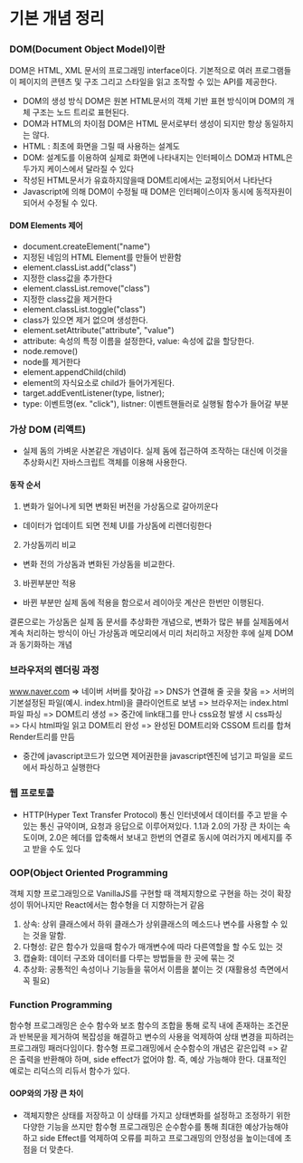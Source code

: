# 기본 개념 정리

### DOM(Document Object Model)이란
 DOM은 HTML, XML 문서의 프로그래밍 interface이다. 기본적으로 여러 프로그램들이 페이지의 콘텐츠 및 구조 그리고 스타일을 읽고 조작할 수 있는 API를 제공한다.
 - DOM의 생성 방식
  DOM은 원본 HTML문서의 객체 기반 표현 방식이며 DOM의 개체 구조는 노드 트리로 표현된다.
 - DOM과 HTML의 차이점
  DOM은 HTML 문서로부터 생성이 되지만 항상 동일하지는 않다.
  - HTML : 최초에 화면을 그릴 때 사용하는 설계도
  - DOM: 설계도를 이용하여 실제로 화면에 나타내지는 인터페이스
 DOM과 HTML은 두가지 케이스에서 달라질 수 있다
 - 작성된 HTML문서가 유효하지않을때 DOM트리에서는 교정되어서 나타난다
 - Javascript에 의해 DOM이 수정될 때 DOM은 인터페이스이자 동시에 동적자원이 되어서 수정될 수 있다.
#### DOM Elements 제어
 - document.createElement("name")
  - 지정된 네임의 HTML Element를 만들어 반환함
 - element.classList.add("class")
  - 지정한 class값을 추가한다
 - element.classList.remove("class")
  - 지정한 class값을 제거한다
 - element.classList.toggle("class")
  - class가 있으면 제거 없으며 생성한다.
 - element.setAttribute("attribute", "value")
  - attribute: 속성의 특정 이름을 설정한다, value: 속성에 값을 할당한다.
 - node.remove()
  - node를 제거한다
 - element.appendChild(child)
  - element의 자식요소로 child가 들어가게된다.
 - target.addEventListener(type, listner);
  - type: 이벤트명(ex. "click"), listner: 이벤트핸들러로 실행될 함수가 들어갈 부분

### 가상 DOM (리액트)
- 실제 돔의 가벼운 사본같은 개념이다.
실제 돔에 접근하여 조작하는 대신에 이것을 추상화시킨 자바스크립트 객체를 이용해 사용한다.
#### 동작 순서
1. 변화가 일어나게 되면 변화된 버전을 가상돔으로 갈아끼운다
  - 데이터가 업데이트 되면 전체 UI를 가상돔에 리렌더링한다
2. 가상돔끼리 비교
  - 변화 전의 가상돔과 변화된 가상돔을 비교한다.
3. 바뀐부분만 적용
  - 바뀐 부분만 실제 돔에 적용을 함으로서 레이아웃 계산은 한번만 이행된다.
 
결론으로는 가상돔은 실제 돔 문서를 추상화한 개념으로, 변화가 많은 뷰를 실제돔에서 계속 처리하는 방식이 아닌 가상돔과 메모리에서 미리 처리하고 저장한 후에 실제 DOM과 동기화하는 개념

### 브라우저의 렌더링 과정
www.naver.com => 네이버 서버를 찾아감 => DNS가 연결해 줄 곳을 찾음 => 서버의 기본설정된 파일(예시. index.html)을 클라이언트로 보냄 => 브라우저는 index.html파일 파싱 
=> DOM트리 생성 => 중간에 link태그를 만나 css요청 발생 시 css파싱 => 다시 html파일 읽고 DOM트리 완성 => 완성된 DOM트리와 CSSOM 트리를 합쳐 Render트리를 만듬
* 중간에 javascript코드가 있으면 제어권한을 javascript엔진에 넘기고 파일을 로드에서 파싱하고 실행한다

### 웹 프로토콜
 - HTTP(Hyper Text Transfer Protocol) 통신
  인터넷에서 데이터를 주고 받을 수 있는 통신 규약이며, 요청과 응답으로 이루어져있다. 1.1과 2.0의 가장 큰 차이는 속도이며, 2.0은 헤더를 압축해서 보내고 
  한번의 연결로 동시에 여러가지 메세지를 주고 받을 수도 있다

### OOP(Object Oriented Programming
객체 지향 프로그래밍으로 VanillaJS를 구현할 때 객체지향으로 구현을 하는 것이 확장성이 뛰어나지만 React에서는 함수형을 더 지향하는거 같음
1. 상속: 상위 클래스에서 하위 클래스가 상위클래스의 메소드나 변수를 사용할 수 있는 것을 말함.
2. 다형성: 같은 함수가 있을때 함수가 매개변수에 따라 다른역할을 할 수도 있는 것
3. 캡슐화: 데이터 구조와 데이터를 다루는 방법들을 한 곳에 묶는 것
4. 추상화: 공통적인 속성이나 기능들을 묶어서 이름을 붙이는 것 (재활용성 측면에서 꼭 필요)

### Function Programming
함수형 프로그래밍은 순수 함수와 보조 함수의 조합을 통해 로직 내에 존재하는 조건문과 반복문을 제거하여 복잡성을 해결하고 변수의 사용을 억제하여 상태 변경을 피하려는 프로그래밍 패러다임이다.
함수형 프로그래밍에서 순수함수의 개념은 같은입력 => 같은 출력을 반환해야 하며, side effect가 없어야 함. 즉, 예상 가능해야 한다. 대표적인 예로는 리덕스의 리듀서 함수가 있다.
#### OOP와의 가장 큰 차이
 - 객체지향은 상태를 저장하고 이 상태를 가지고 상태변화를 설정하고 조정하기 위한 다양한 기능을 쓰지만
   함수형 프로그래밍은 순수함수를 통해 최대한 예상가능해야하고 side Effect를 억제하여 오류를 피하고 프로그래밍의 안정성을 높이는데에 초점을 더 맞춘다.



  
